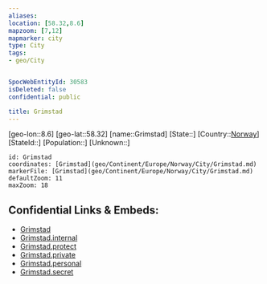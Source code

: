 ```yaml
---
aliases: 
location: [58.32,8.6]
mapzoom: [7,12] 
mapmarker: city 
type: City
tags:
- geo/City


SpocWebEntityId: 30583
isDeleted: false
confidential: public

title: Grimstad
---
```

[geo-lon::8.6]
[geo-lat::58.32]
[name::Grimstad]
[State::]
[Country::[Norway](geo/Continent/Europe/Norway.md)]
[StateId::]
[Population::]
[Unknown::]


```leaflet
id: Grimstad
coordinates: [Grimstad](geo/Continent/Europe/Norway/City/Grimstad.md)
markerFile: [Grimstad](geo/Continent/Europe/Norway/City/Grimstad.md)
defaultZoom: 11 
maxZoom: 18
```


## Confidential Links & Embeds: 
- [Grimstad](../../../../../../_public/geo/Continent/Europe/Norway/City/Grimstad.md) 
- [Grimstad.internal](../../../../../../_internal/geo/Continent/Europe/Norway/City/Grimstad.internal.md) 
- [Grimstad.protect](../../../../../../_protect/geo/Continent/Europe/Norway/City/Grimstad.protect.md) 
- [Grimstad.private](../../../../../../_private/geo/Continent/Europe/Norway/City/Grimstad.private.md) 
- [Grimstad.personal](../../../../../../_personal/geo/Continent/Europe/Norway/City/Grimstad.personal.md) 
- [Grimstad.secret](../../../../../../_secret/geo/Continent/Europe/Norway/City/Grimstad.secret.md) 
